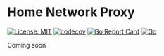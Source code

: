 # Home Network Proxy

[![License: MIT](https://img.shields.io/badge/License-MIT-yellow.svg)](https://opensource.org/licenses/MIT/)
[![codecov](https://codecov.io/gh/reecerose/home-network-proxy/branch/main/graph/badge.svg?token=lRq1wKEpTd)](https://codecov.io/gh/reecerose/home-network-proxy)
[![Go Report Card](https://goreportcard.com/badge/github.com/reecerose/home-network-proxy)](https://goreportcard.com/report/github.com/reecerose/home-network-proxy)
[![Go](https://github.com/reecerose/home-network-proxy/actions/workflows/go.yml/badge.svg)](https://github.com/reecerose/home-network-proxy/actions/workflows/go.yml)

Coming soon
